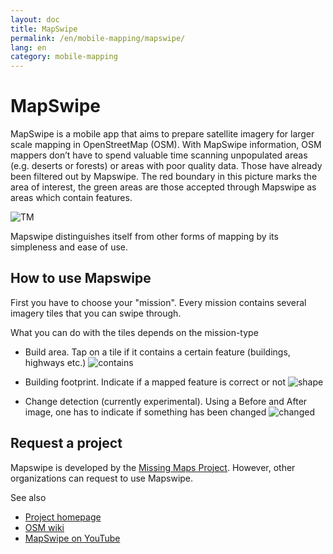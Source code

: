 ```yaml
---
layout: doc
title: MapSwipe
permalink: /en/mobile-mapping/mapswipe/
lang: en
category: mobile-mapping
---
```


MapSwipe
==============

MapSwipe is a mobile app that aims to prepare satellite imagery for larger scale mapping in OpenStreetMap (OSM). With MapSwipe information, OSM mappers don’t have to spend valuable time scanning unpopulated areas (e.g. deserts or forests) or areas with poor quality data. Those have already been filtered out by Mapswipe. The red boundary in this picture marks the area of interest, the green areas are those accepted through Mapswipe as areas which contain features.

![TM][]

Mapswipe distinguishes itself from other forms of mapping by its simpleness and ease of use.

## How to use Mapswipe

First you have to choose your "mission". Every mission contains several imagery tiles that you can swipe through.

What you can do with the tiles depends on the mission-type

- Build area. Tap on a tile if it contains a certain feature (buildings, highways etc.)
 ![contains][]

- Building footprint. Indicate if a mapped feature is correct or not
 ![shape][]

- Change detection (currently experimental). Using a Before and After image, one has to indicate if something has been changed
 ![changed][]

## Request a project

Mapswipe is developed by the [Missing Maps Project](https://www.missingmaps.org/). However, other organizations can request to use Mapswipe.

See also

- [Project homepage](https://mapswipe.org/en/about.html)
- [OSM wiki](https://wiki.openstreetmap.org/wiki/MapSwipe)
- [MapSwipe on YouTube](https://youtu.be/mwRdtnfFcUw)


[TM]:       /images/mobile-mapping/mapswipe_tm.png
[contains]: /images/mobile-mapping/mapswipe_contains.png
[shape]:    /images/mobile-mapping/mapswipe_shape.png
[changed]:  /images/mobile-mapping/mapswipe_changed.png
